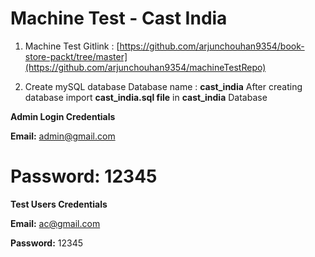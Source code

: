 # Machine Test - Cast India

1. Machine Test Gitlink : [https://github.com/arjunchouhan9354/book-store-packt/tree/master](https://github.com/arjunchouhan9354/machineTestRepo)

2. Create mySQL database Database name : **cast_india**
 After creating database import **cast_india.sql file** in **cast_india** Database
 
**Admin Login Credentials**

  **Email:** admin@gmail.com
  
  **Password:** 12345
  ======================================
  **Test Users Credentials**
  
  **Email:** ac@gmail.com
  
  **Password:** 12345
